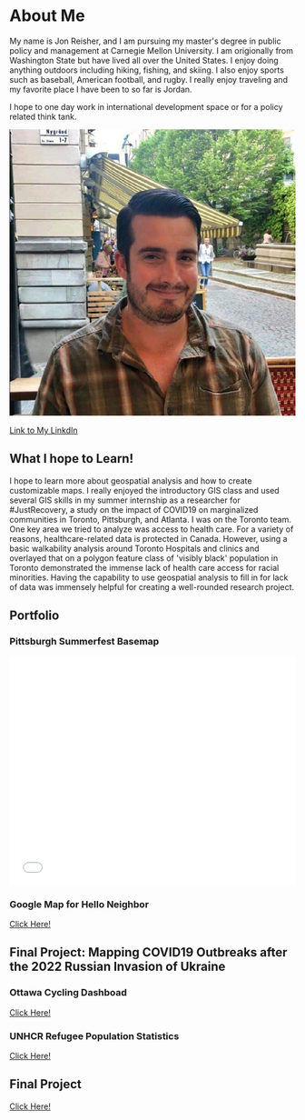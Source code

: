 # About Me 

My name is Jon Reisher, and I am pursuing my master's degree in public policy and management at Carnegie Mellon University. I am origionally from Washington State but have lived all over the United States. I enjoy doing anything outdoors including hiking, fishing, and skiing. I also enjoy sports such as baseball, American football, and rugby. I really enjoy traveling and my favorite place I have been to so far is Jordan.

I hope to one day work in international development space or for a policy related think tank. 

![me](Jon.jpg)

[Link to My LinkdIn](https://www.linkedin.com/in/jonathan-reisher-11a74767/)


## What I hope to Learn!

I hope to learn more about geospatial analysis and how to create customizable maps. I really enjoyed the introductory GIS class and used several GIS skills in my summer internship as a researcher for #JustRecovery, a study on the impact of COVID19 on marginalized communities in Toronto, Pittsburgh, and Atlanta. I was on the Toronto team. One key area we tried to analyze was access to health care. For a variety of reasons, healthcare-related data is protected in Canada. However, using a basic walkability analysis around Toronto Hospitals and clinics and overlayed that on a polygon feature class of 'visibly black' population in Toronto demonstrated the immense lack of health care access for racial minorities. Having the capability to use geospatial analysis to fill in for lack of data was immensely helpful for creating a well-rounded research project.

## Portfolio

### Pittsburgh Summerfest Basemap 

<style>.embed-container {position: relative; padding-bottom: 80%; height: 0; max-width: 100%;} .embed-container iframe, .embed-container object, .embed-container iframe{position: absolute; top: 0; left: 0; width: 100%; height: 100%;} small{position: absolute; z-index: 40; bottom: 0; margin-bottom: -15px;}</style><div class="embed-container"><iframe width="500" height="400" frameborder="0" scrolling="no" marginheight="0" marginwidth="0" title="Summerfest_2022" src="//carnegiemellon.maps.arcgis.com/apps/Embed/index.html?webmap=2d53cf10d13547ccb7345150c4194a80&extent=-80.029,40.4159,-79.8266,40.4945&zoom=true&previewImage=false&scale=true&disable_scroll=true&theme=light"></iframe></div>

### Google Map for Hello Neighbor

[Click Here!](HWK1.md)

## Final Project: Mapping COVID19 Outbreaks after the 2022 Russian Invasion of Ukraine 

### Ottawa Cycling Dashboad

[Click Here!](cycling.html)

### UNHCR Refugee Population Statistics

[Click Here!](UNHCR.html)


## Final Project
[Click Here!](FinalProject.md)
